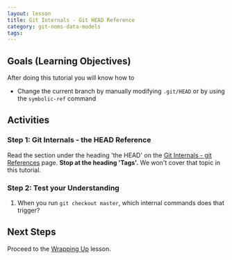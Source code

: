 ```yaml
---
layout: lesson
title: Git Internals - Git HEAD Reference
category: git-noms-data-models
tags:
---
```


## Goals (Learning Objectives)

After doing this tutorial you will know how to

* Change the current branch by manually modifying `.git/HEAD` or by using the `symbolic-ref` command

## Activities

### Step 1: Git Internals - the HEAD Reference

Read the section under the heading 'the HEAD' on the [Git Internals - git References](https://git-scm.com/book/en/v2/Git-Internals-Git-References#The-HEAD) page. **Stop at the heading 'Tags'.** We won't cover that topic in this tutorial.

### Step 2: Test your Understanding

1. When you run `git checkout master`, which internal commands does that trigger?


## Next Steps

Proceed to the [Wrapping Up](../wrapping-up) lesson.
